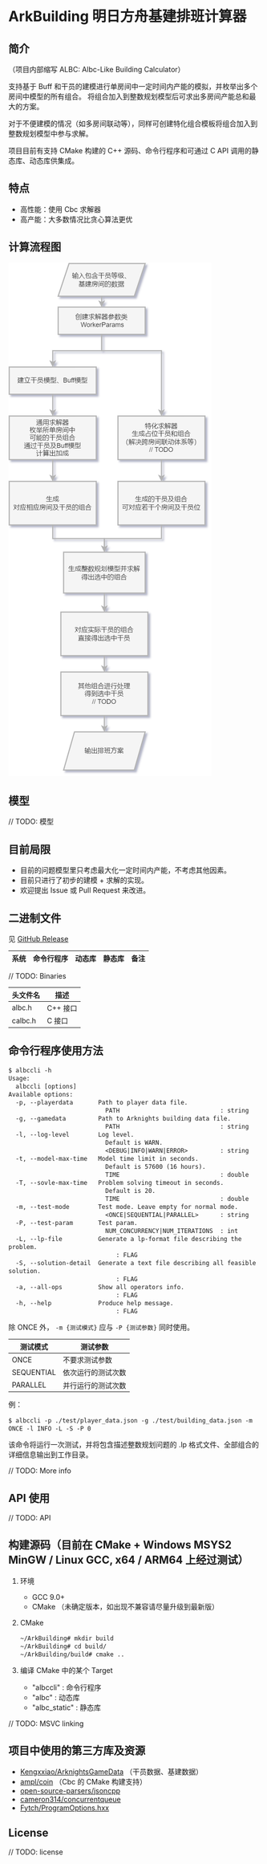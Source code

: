 # ArkBuilding 明日方舟基建排班计算器
## 简介
（项目内部缩写 ALBC: Albc-Like Building Calculator）
  
支持基于 Buff 和干员的建模进行单房间中一定时间内产能的模拟，并枚举出多个房间中模型的所有组合。
将组合加入到整数规划模型后可求出多房间产能总和最大的方案。

对于不便建模的情况（如多房间联动等），同样可创建特化组合模板将组合加入到整数规划模型中参与求解。

项目目前有支持 CMake 构建的 C++ 源码、命令行程序和可通过 C API 调用的静态库、动态库供集成。

## 特点
* 高性能：使用 Cbc 求解器
* 高产能：大多数情况比贪心算法更优

## 计算流程图
![](img/arkbuilding.png)

## 模型
// TODO: 模型

## 目前局限
* 目前的问题模型里只考虑最大化一定时间内产能，不考虑其他因素。
* 目前只进行了初步的建模 + 求解的实现。
* 欢迎提出 Issue 或 Pull Request 来改进。

## 二进制文件
见 [GitHub Release](https://github.com/closure-studio/ArkBuilding/releases)

| 系统  | 命令行程序 | 动态库 | 静态库 | 备注  |
|-----|-------|-----|-----|-----|
// TODO: Binaries

| 头文件名    | 描述     |
|---------|--------|
| albc.h  | C++ 接口 |
| calbc.h | C 接口   |

## 命令行程序使用方法
```console
$ albccli -h
Usage:
  albccli [options]
Available options:
  -p, --playerdata       Path to player data file. 
                           PATH                            : string
  -g, --gamedata         Path to Arknights building data file.
                           PATH                            : string
  -l, --log-level        Log level.
                           Default is WARN.
                           <DEBUG|INFO|WARN|ERROR>         : string
  -t, --model-max-time   Model time limit in seconds.
                           Default is 57600 (16 hours).
                           TIME                            : double
  -T, --sovle-max-time   Problem solving timeout in seconds.
                           Default is 20.
                           TIME                            : double
  -m, --test-mode        Test mode. Leave empty for normal mode.
                           <ONCE|SEQUENTIAL|PARALLEL>      : string
  -P, --test-param       Test param.
                           NUM_CONCURRENCY|NUM_ITERATIONS  : int
  -L, --lp-file          Generate a lp-format file describing the problem.
                              : FLAG
  -S, --solution-detail  Generate a text file describing all feasible solution.
                              : FLAG
  -a, --all-ops          Show all operators info.
                              : FLAG
  -h, --help             Produce help message.
                              : FLAG
```

除 ONCE 外， `-m {测试模式}` 应与 `-P {测试参数}` 同时使用。

| 测试模式       | 测试参数      |
|------------|-----------|
| ONCE       | 不要求测试参数   |
| SEQUENTIAL | 依次运行的测试次数 |
| PARALLEL   | 并行运行的测试次数 |

例：
```console
$ albccli -p ./test/player_data.json -g ./test/building_data.json -m ONCE -l INFO -L -S -P 0
```
该命令将运行一次测试，并将包含描述整数规划问题的 .lp 格式文件、全部组合的详细信息输出到工作目录。

// TODO: More info

## API 使用
// TODO: API

## 构建源码（目前在 CMake + Windows MSYS2 MinGW / Linux GCC, x64 / ARM64 上经过测试） 
1. 环境
   * GCC 9.0+
   * CMake （未确定版本，如出现不兼容请尽量升级到最新版）

2. CMake
    ```console
    ~/ArkBuilding# mkdir build
    ~/ArkBuilding# cd build/
    ~/ArkBuilding/build# cmake ..
    ```
   
3. 编译 CMake 中的某个 Target
   * "albccli" : 命令行程序
   * "albc" : 动态库
   * "albc_static" : 静态库

// TODO: MSVC linking

## 项目中使用的第三方库及资源
* [Kengxxiao/ArknightsGameData](https://github.com/Kengxxiao/ArknightsGameData) （干员数据、基建数据）
* [ampl/coin](https://github.com/ampl/coin) （Cbc 的 CMake 构建支持）
* [open-source-parsers/jsoncpp](https://github.com/open-source-parsers/jsoncpp)
* [cameron314/concurrentqueue](https://github.com/cameron314/concurrentqueue)
* [Fytch/ProgramOptions.hxx](https://github.com/Fytch/ProgramOptions.hxx)

## License
// TODO: license
